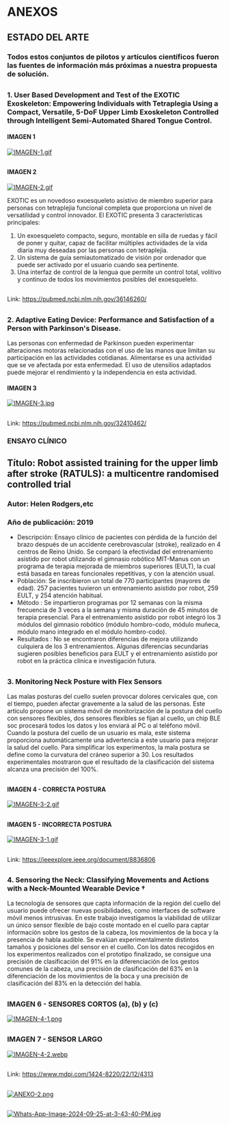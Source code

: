 # ANEXOS
##
## ESTADO DEL ARTE
### Todos estos conjuntos de pilotos y artículos científicos fueron las fuentes de información más próximas a nuestra propuesta de solución.
##
### 1. User Based Development and Test of the EXOTIC Exoskeleton: Empowering Individuals with Tetraplegia Using a Compact, Versatile, 5-DoF Upper Limb Exoskeleton Controlled through Intelligent Semi-Automated Shared Tongue Control.
#### IMAGEN 1
[![IMAGEN-1.gif](https://i.postimg.cc/G38M7sNy/IMAGEN-1.gif)](https://postimg.cc/MXwbXXz6)
##
#### IMAGEN 2
[![IMAGEN-2.gif](https://i.postimg.cc/tRKBL4Qm/IMAGEN-2.gif)](https://postimg.cc/fkv7dZbx)

EXOTIC es un novedoso exoesqueleto asistivo de miembro superior para personas con tetraplejia funcional completa que proporciona un nivel de versatilidad y control innovador. El EXOTIC presenta 3 características principales: 
1. Un exoesqueleto compacto, seguro, montable en silla de ruedas y fácil de poner y quitar, capaz de facilitar múltiples actividades de la vida diaria muy deseadas por las personas con tetraplejia.
2. Un sistema de guía semiautomatizado de visión por ordenador que puede ser activado por el usuario cuando sea pertinente.
3. Una interfaz de control de la lengua que permite un control total, volitivo y continuo de todos los movimientos posibles del exoesqueleto.
##
Link: https://pubmed.ncbi.nlm.nih.gov/36146260/
##
### 2. Adaptive Eating Device: Performance and Satisfaction of a Person with Parkinson's Disease.
Las personas con enfermedad de Parkinson pueden experimentar alteraciones motoras relacionadas con el uso de las manos que limitan su participación en las actividades cotidianas. Alimentarse es una actividad que se ve afectada por esta enfermedad. El uso de utensilios adaptados puede mejorar el rendimiento y la independencia en esta actividad.
#### IMAGEN 3
[![IMAGEN-3.jpg](https://i.postimg.cc/4NCTBG8X/IMAGEN-3.jpg)](https://postimg.cc/JtQgzfVF)
##
Link: https://pubmed.ncbi.nlm.nih.gov/32410462/
### ENSAYO CLÍNICO 
## Título: Robot assisted training for the upper limb after stroke (RATULS): a multicentre randomised controlled trial 
### Autor: Helen Rodgers,etc
### Año de publicación: 2019
 - Descripción: Ensayo clínico de pacientes con pérdida de la función del brazo después de un accidente cerebrovascular (stroke), realizado en 4 centros de Reino Unido. Se comparó la efectividad del entrenamiento asistido por robot utilizando el gimnasio robótico MIT-Manus con un programa de terapia mejorada de miembros superiores (EULT), la cual está basada en tareas funcionales repetitivas, y con la atención usual.
 - Población: Se inscribieron un total de 770 participantes (mayores de edad). 257 pacientes tuvieron un entrenamiento asistido por robot, 259 EULT, y 254 atención habitual.
 - Método : Se impartieron programas por 12 semanas con la misma frecuencia de 3 veces a la semana y misma duración de 45 minutos de terapia presencial. Para el entrenamiento asistido por robot integró los 3 módulos del gimnasio robótico (módulo hombro-codo, módulo muñeca, módulo mano integrado en el módulo hombro-codo).
 - Resultados : No se encontraron diferencias de mejora utilizando culquiera de los 3 entrenamientos. Algunas diferencias secundarias sugieren posibles beneficios para EULT y el entrenamiento asistido por robot en la práctica clínica e investigación futura.
##
### 3. Monitoring Neck Posture with Flex Sensors
Las malas posturas del cuello suelen provocar dolores cervicales que, con el tiempo, pueden afectar gravemente a la salud de las personas. Este artículo propone un sistema móvil de monitorización de la postura del cuello con sensores flexibles, dos sensores flexibles se fijan al cuello, un chip BLE soc procesará todos los datos y los enviará al PC o al teléfono móvil. Cuando la postura del cuello de un usuario es mala, este sistema proporciona automáticamente una advertencia a este usuario para mejorar la salud del cuello. Para simplificar los experimentos, la mala postura se define como la curvatura del cráneo superior a 30. Los resultados experimentales mostraron que el resultado de la clasificación del sistema alcanza una precisión del 100%.
##
#### IMAGEN 4 - CORRECTA POSTURA
[![IMAGEN-3-2.gif](https://i.postimg.cc/zvxG6X0t/IMAGEN-3-2.gif)](https://postimg.cc/QKWDWsL1)
##
#### IMAGEN 5 - INCORRECTA POSTURA
[![IMAGEN-3-1.gif](https://i.postimg.cc/3wkmZzJQ/IMAGEN-3-1.gif)](https://postimg.cc/8FV7pK6Z)
##
Link: https://ieeexplore.ieee.org/document/8836806
##
### 4. Sensoring the Neck: Classifying Movements and Actions with a Neck-Mounted Wearable Device †

La tecnología de sensores que capta información de la región del cuello del usuario puede ofrecer nuevas posibilidades, como interfaces de software móvil menos intrusivas. En este trabajo investigamos la viabilidad de utilizar un único sensor flexible de bajo coste montado en el cuello para captar información sobre los gestos de la cabeza, los movimientos de la boca y la presencia de habla audible. Se evalúan experimentalmente distintos tamaños y posiciones del sensor en el cuello. Con los datos recogidos en los experimentos realizados con el prototipo finalizado, se consigue una precisión de clasificación del 91% en la diferenciación de los gestos comunes de la cabeza, una precisión de clasificación del 63% en la diferenciación de los movimientos de la boca y una precisión de clasificación del 83% en la detección del habla.
##
### IMAGEN 6 - SENSORES CORTOS (a), (b) y (c)
[![IMAGEN-4-1.png](https://i.postimg.cc/3wNHRFrw/IMAGEN-4-1.png)](https://postimg.cc/dhbfNdyM)
##
### IMAGEN 7 - SENSOR LARGO
[![IMAGEN-4-2.webp](https://i.postimg.cc/d0fcTZDj/IMAGEN-4-2.webp)](https://postimg.cc/Ff0BMRyY)
##
Link: https://www.mdpi.com/1424-8220/22/12/4313


##
[![ANEXO-2.png](https://i.postimg.cc/g2p0YCkP/ANEXO-2.png)](https://postimg.cc/2VHYGXZH)
##
[![Whats-App-Image-2024-09-25-at-3-43-40-PM.jpg](https://i.postimg.cc/vH06N8tN/Whats-App-Image-2024-09-25-at-3-43-40-PM.jpg)](https://postimg.cc/bs2JGhMx)
